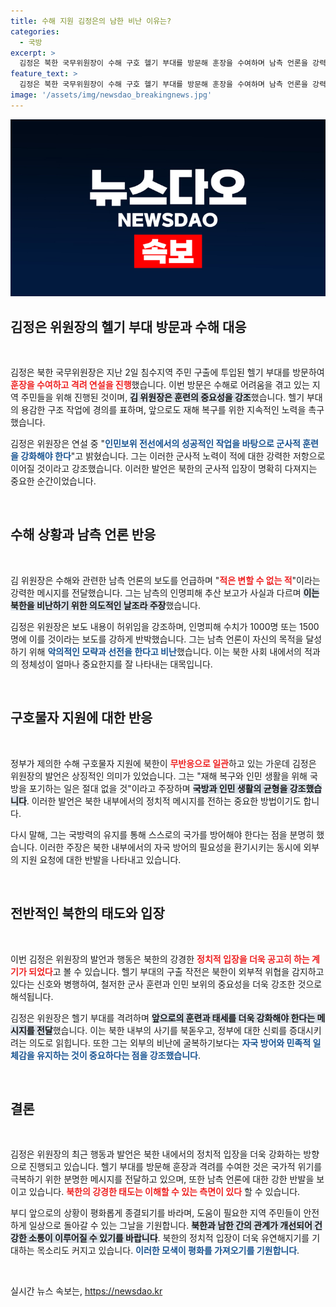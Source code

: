 ```yaml
---
title: 수해 지원 김정은의 남한 비난 이유는?
categories:
  - 국방
excerpt: >
  김정은 북한 국무위원장이 수해 구호 헬기 부대를 방문해 훈장을 수여하며 남측 언론을 강력 비판했습니다. 그는 적은 변할 수 없는 적이라며 국방과 인민생활 간의 균형을 강조했습니다.
feature_text: >
  김정은 북한 국무위원장이 수해 구호 헬기 부대를 방문해 훈장을 수여하며 남측 언론을 강력 비판했습니다. 그는 적은 변할 수 없는 적이라며 국방과 인민생활 간의 균형을 강조했습니다.
image: '/assets/img/newsdao_breakingnews.jpg'
---
```


<p><img src="/assets/img/newsdao_breakingnews.jpg" alt="firstkoreanews 속보" /></p>

<h2 data-ke-size="size26">김정은 위원장의 헬기 부대 방문과 수해 대응</h2>

<p data-ke-size="size16">&nbsp;</p>

<p>김정은 북한 국무위원장은 지난 2일 침수지역 주민 구출에 투입된 헬기 부대를 방문하여 <b><span style="color: #ee2323;">훈장을 수여하고 격려 연설을 진행</span></b>했습니다. 이번 방문은 수해로 어려움을 겪고 있는 지역 주민들을 위해 진행된 것이며, <b><span style="background-color: #21538527;">김 위원장은 훈련의 중요성을 강조</span></b>했습니다. 헬기 부대의 용감한 구조 작업에 경의를 표하며, 앞으로도 재해 복구를 위한 지속적인 노력을 촉구했습니다. </p>

<p>김정은 위원장은 연설 중 "<b><span style="color: #1a5490;">인민보위 전선에서의 성공적인 작업을 바탕으로 군사적 훈련을 강화해야 한다</span></b>"고 밝혔습니다. 그는 이러한 군사적 노력이 적에 대한 강력한 저항으로 이어질 것이라고 강조했습니다. 이러한 발언은 북한의 군사적 입장이 명확히 다져지는 중요한 순간이었습니다.</p>

<p data-ke-size="size16">&nbsp;</p>

<h2 data-ke-size="size26">수해 상황과 남측 언론 반응</h2>

<p data-ke-size="size16">&nbsp;</p>

<p>김 위원장은 수해와 관련한 남측 언론의 보도를 언급하며 "<b><span style="color: #ee2323;">적은 변할 수 없는 적</span></b>"이라는 강력한 메시지를 전달했습니다. 그는 남측의 인명피해 추산 보고가 사실과 다르며 <b><span style="background-color: #21538527;">이는 북한을 비난하기 위한 의도적인 날조라 주장</span></b>했습니다. </p>

<p>김정은 위원장은 보도 내용이 허위임을 강조하며, 인명피해 수치가 1000명 또는 1500명에 이를 것이라는 보도를 강하게 반박했습니다. 그는 남측 언론이 자신의 목적을 달성하기 위해 <b><span style="color: #1a5490;">악의적인 모략과 선전을 한다고 비난</span></b>했습니다. 이는 북한 사회 내에서의 적과의 정체성이 얼마나 중요한지를 잘 나타내는 대목입니다.</p>

<p data-ke-size="size16">&nbsp;</p>

<h2 data-ke-size="size26">구호물자 지원에 대한 반응</h2>

<p data-ke-size="size16">&nbsp;</p>

<p>정부가 제의한 수해 구호물자 지원에 북한이 <b><span style="color: #ee2323;">무반응으로 일관</span></b>하고 있는 가운데 김정은 위원장의 발언은 상징적인 의미가 있었습니다. 그는 "재해 복구와 인민 생활을 위해 국방을 포기하는 일은 절대 없을 것"이라고 주장하며 <b><span style="background-color: #21538527;">국방과 인민 생활의 균형을 강조했습니다</span></b>. 이러한 발언은 북한 내부에서의 정치적 메시지를 전하는 중요한 방법이기도 합니다.</p>

<p>다시 말해, 그는 국방력의 유지를 통해 스스로의 국가를 방어해야 한다는 점을 분명히 했습니다. 이러한 주장은 북한 내부에서의 자국 방어의 필요성을 환기시키는 동시에 외부의 지원 요청에 대한 반발을 나타내고 있습니다.</p>

<p data-ke-size="size16">&nbsp;</p>

<h2 data-ke-size="size26">전반적인 북한의 태도와 입장</h2>

<p data-ke-size="size16">&nbsp;</p>

<p>이번 김정은 위원장의 발언과 행동은 북한의 강경한 <b><span style="color: #ee2323;">정치적 입장을 더욱 공고히 하는 계기가 되었다</span></b>고 볼 수 있습니다. 헬기 부대의 구출 작전은 북한이 외부적 위협을 감지하고 있다는 신호와 병행하여, 철저한 군사 훈련과 인민 보위의 중요성을 더욱 강조한 것으로 해석됩니다. </p>

<p>김정은 위원장은 헬기 부대를 격려하며 <b><span style="background-color: #21538527;">앞으로의 훈련과 태세를 더욱 강화해야 한다는 메시지를 전달</span></b>했습니다. 이는 북한 내부의 사기를 북돋우고, 정부에 대한 신뢰를 증대시키려는 의도로 읽힙니다. 또한 그는 외부의 비난에 굴복하기보다는 <b><span style="color: #1a5490;">자국 방어와 민족적 일체감을 유지하는 것이 중요하다는 점을 강조했습니다</span></b>.</p>

<p data-ke-size="size16">&nbsp;</p>

<h2 data-ke-size="size26">결론</h2>

<p data-ke-size="size16">&nbsp;</p>

<p>김정은 위원장의 최근 행동과 발언은 북한 내에서의 정치적 입장을 더욱 강화하는 방향으로 진행되고 있습니다. 헬기 부대를 방문해 훈장과 격려를 수여한 것은 국가적 위기를 극복하기 위한 분명한 메시지를 전달하고 있으며, 또한 남측 언론에 대한 강한 반발을 보이고 있습니다. <b><span style="color: #ee2323;">북한의 강경한 태도는 이해할 수 있는 측면이 있다</span></b> 할 수 있습니다.</p>

<p>부디 앞으로의 상황이 평화롭게 종결되기를 바라며, 도움이 필요한 지역 주민들이 안전하게 일상으로 돌아갈 수 있는 그날을 기원합니다. <b><span style="background-color: #21538527;">북한과 남한 간의 관계가 개선되어 건강한 소통이 이루어질 수 있기를 바랍니다</span></b>. 북한의 정치적 입장이 더욱 유연해지기를 기대하는 목소리도 커지고 있습니다. <b><span style="color: #1a5490;">이러한 모색이 평화를 가져오기를 기원합니다</span></b>. </p>

<p data-ke-size="size16">&nbsp;</p>
실시간 뉴스 속보는, <a href="https://newsdao.kr" rel="dofollow">https://newsdao.kr</a>


